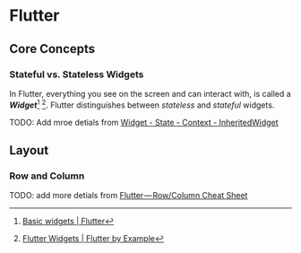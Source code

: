 # Flutter
## Core Concepts
### Stateful vs. Stateless Widgets

In Flutter, everything you see on the screen and can interact with, is called a ***Widget***[^widgets] [^widgets2]. Flutter distinguishes between *stateless* and *stateful* widgets.

TODO: Add mroe detials from [Widget - State - Context - InheritedWidget](https://www.didierboelens.com/2018/06/widget---state---context---inheritedwidget/)

[^widgets]: [Basic widgets | Flutter](https://flutter.io/docs/development/ui/widgets/basics)

[^widgets2]: [Flutter Widgets | Flutter by Example]([https://flutter.io/docs/development/ui/widgets/basics](https://flutterbyexample.com/flutter-widgets/))

## Layout
### Row and Column
TODO: add more detials from [Flutter — Row/Column Cheat Sheet](https://medium.com/jlouage/flutter-row-column-cheat-sheet-78c38d242041)
